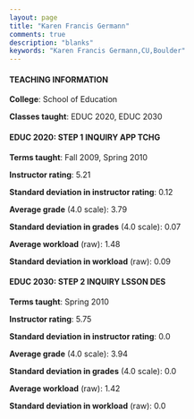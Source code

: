```yaml
---
layout: page
title: "Karen Francis Germann" 
comments: true
description: "blanks"
keywords: "Karen Francis Germann,CU,Boulder"
---
```

<head>
<script src="https://ajax.googleapis.com/ajax/libs/jquery/2.1.3/jquery.min.js"></script>
<script src="https://dl.dropboxusercontent.com/s/pc42nxpaw1ea4o9/highcharts.js?dl=0"></script>
<!-- <script src="../assets/js/highcharts.js"></script> -->
<style type="text/css">@font-face {
	font-family: "Bebas Neue";
	src: url(https://www.filehosting.org/file/details/544349/BebasNeue Regular.otf) format("opentype");
	}
	h1.Bebas { 
		font-family: "Bebas Neue", Verdana, Tahoma;
	}
</style>
</head>
	   
#### TEACHING INFORMATION

**College**: School of Education

**Classes taught**: EDUC 2020, EDUC 2030

#### EDUC 2020: STEP 1 INQUIRY APP TCHG

**Terms taught**: Fall 2009, Spring 2010

**Instructor rating**: 5.21

**Standard deviation in instructor rating**: 0.12

**Average grade** (4.0 scale): 3.79

**Standard deviation in grades** (4.0 scale): 0.07

**Average workload** (raw): 1.48

**Standard deviation in workload** (raw): 0.09

#### EDUC 2030: STEP 2 INQUIRY LSSON DES

**Terms taught**: Spring 2010

**Instructor rating**: 5.75

**Standard deviation in instructor rating**: 0.0

**Average grade** (4.0 scale): 3.94

**Standard deviation in grades** (4.0 scale): 0.0

**Average workload** (raw): 1.42

**Standard deviation in workload** (raw): 0.0


